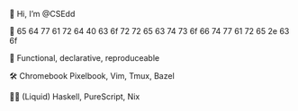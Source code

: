 👋 Hi, I’m @CSEdd

💌 65 64 77 61 72 64 40 63 6f 72 72 65 63 74 73 6f 66 74 77 61 72 65 2e 63 6f

💭 Functional, declarative, reproduceable

🛠️ Chromebook Pixelbook, Vim, Tmux, Bazel

👨‍💻 (Liquid) Haskell, PureScript, Nix 
